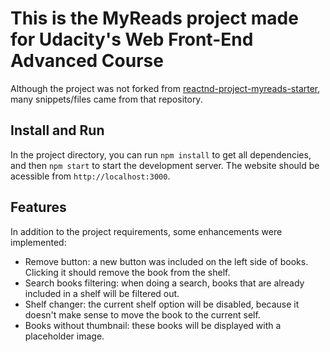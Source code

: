 # This is the MyReads project made for Udacity's Web Front-End Advanced Course

Although the project was not forked from [reactnd-project-myreads-starter](https://github.com/udacity/reactnd-project-myreads-starter), many snippets/files came from that repository.

## Install and Run

In the project directory, you can run `npm install` to get all dependencies, and then `npm start` to start the development server. The website should be acessible from `http://localhost:3000`.

## Features
In addition to the project requirements, some enhancements were implemented:
* Remove button: a new button was included on the left side of books. Clicking it should remove the book from the shelf.
* Search books filtering: when doing a search, books that are already included in a shelf will be filtered out.
* Shelf changer: the current shelf option will be disabled, because it doesn't make sense to move the book to the current self.
* Books without thumbnail: these books will be displayed with a placeholder image.
